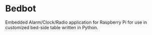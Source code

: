 # Bedbot
Embedded Alarm/Clock/Radio application for Raspberry Pi for use in customized bed-side table written in Python.
